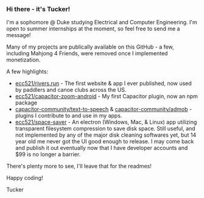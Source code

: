 ### Hi there - it's Tucker!
I'm a sophomore @ Duke studying Electrical and Computer Engineering. I'm open to summer internships at the moment, so feel free to send me a message!

Many of my projects are publically available on this GitHub - a few, including Mahjong 4 Friends, were removed once I implemented monetization. 

A few highlights:
- [ecc521/rivers.run](https://github.com/ecc521/rivers.run) - The first website & app I ever published, now used by paddlers and canoe clubs across the US.
- [ecc521/capacitor-zoom-android](https://github.com/ecc521/capacitor-zoom-android) - My first Capacitor plugin, now an npm package
- [capacitor-community/text-to-speech](https://github.com/capacitor-community/text-to-speech) & [capacitor-community/admob](https://github.com/capacitor-community/admob) - plugins I contribute to and use in my apps.
- [ecc521/space-saver](https://github.com/ecc521/Space-Saver) - An electron (Windows, Mac, & Linux) app utilizing transparent filesystem compression to save disk space. Still useful, and not implemented by any of the major disk cleaning softwares yet, but 14 year old me never got the UI good enough to release. I may come back and publish it out eventually now that I have developer accounts and $99 is no longer a barrier. 

There's plenty more to see, I'll leave that for the readmes!

Happy coding! 

Tucker
